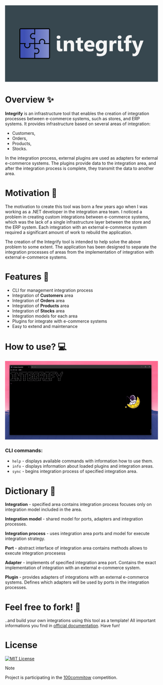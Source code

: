 ![integrify_banner](assets/integrify.banner.png)

# Overview ✨ 
**Integrify** is an infrastructure tool that enables the creation of integration processes between e-commerce systems, such as stores, and ERP systems. It provides infrastructure based on several areas of integration:
* Customers,
* Orders,
* Products,
* Stocks.

In the integration process, external plugins are used as adapters for external e-commerce systems. The plugins provide data to the integration area, and after the integration process is complete, they transmit the data to another area.

# Motivation 🔮
The motivation to create this tool was born a few years ago when I was working as a .NET developer in the integration area team. I noticed a problem in creating custom integrations between e-commerce systems, which was the lack of a single infrastructure layer between the store and the ERP system. Each integration with an external e-commerce system required a significant amount of work to rebuild the application. 

The creation of the Integrify tool is intended to help solve the above problem to some extent. The application has been designed to separate the integration processes of areas from the implementation of integration with external e-commerce systems.

# Features 🎁

* CLI for management integration process
* Integration of **Customers** area
* Integration of **Orders** area
* Integration of **Products** area
* Integration of **Stocks** area
* Integration models for each area
* Plugins for integrate with e-commerce systems
* Easy to extend and maintenance

# How to use? 💻
![cli](assets/integrify.cli.gif)

### CLI commands:
* `help` - displays available commands with information how to use them.
* `info` - displays information about loaded plugins and integration areas.
* `sync` - begins integration process of specified integration area.

# Dictionary 📘

**Integration** - specified area contains integration process focuses only on integration model included in the area.

**Integration model** - shared model for ports, adapters and integration processes. 

**Integration process** - uses integration area ports and model for execute integration strategy.

**Port** - abstract interface of integration area contains methods allows to execute integration procesess

**Adapter** - implements of specified integration area port. Contains the exact implementation of integration with an external e-commerce system.

**Plugin** - provides adapters of integrations with an external e-commerce systems. Defines which adapters will be used by ports in the integration processes.

# Feel free to fork! 🙌

..and build your own integrations using this tool as a template! All important informations you find in  [official documentation](https://mlysien.github.io/integrify/ "Integrify documentation").  Have fun!

# License
[![MIT License](https://img.shields.io/badge/License-MIT-green.svg)](https://choosealicense.com/licenses/mit/)

> [!NOTE]  
> Project is participating in the [100commitow](https://100commitow.pl/ "100commitow.pl") competition.
